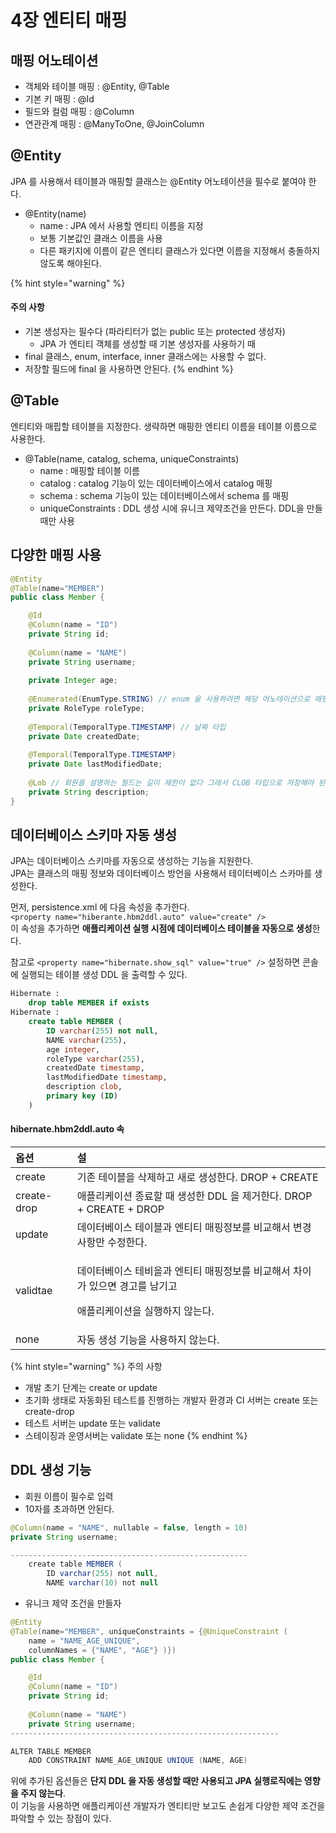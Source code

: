 # 4장 엔티티 매핑

## 매핑 어노테이션

* 객체와 테이블 매핑 : @Entity, @Table
* 기본 키 매핑 : @Id
* 필드와 컬럼 매핑 : @Column
* 연관관계 매핑 : @ManyToOne, @JoinColumn

## @Entity

JPA 를 사용해서 테이블과 매핑할 클래스는 @Entity 어노테이션을 필수로 붙여야 한다.

* @Entity\(name\)
  * name : JPA 에서 사용할 엔티티 이름을 지정
  * 보통 기본값인 클래스 이름을 사용
  * 다른 패키지에 이름이 같은 엔티티 클래스가 있다면 이름을 지정해서 충돌하지 않도록 해야된다.  

{% hint style="warning" %}
#### 주의 사항

* 기본 생성자는 필수다 \(파라티터가 없는 public 또는 protected 생성자\)
  * JPA 가 엔티티 객체를 생성할 때 기본 생성자를 사용하기 때
* final 클래스, enum, interface, inner 클래스에는 사용할 수 없다.
* 저장할 필드에 final 을 사용하면 안된다. 
{% endhint %}

## @Table

엔티티와 매핍할 테이블을 지정한다. 생략하면 매핑한 엔티티 이름을 테이블 이름으로 사용한다. 

* @Table\(name, catalog, schema, uniqueConstraints\)
  * name : 매핑할 테이블 이름 
  * catalog : catalog 기능이 있는 데이터베이스에서 catalog 매핑
  * schema : schema 기능이 있는 데이터베이스에서 schema 를 매핑 
  * uniqueConstraints : DDL 생성 시에 유니크 제약조건을 만든다. DDL을 만들 때만 사용 

## 다양한 매핑 사용 

```java
@Entity
@Table(name="MEMBER")
public class Member {

    @Id
    @Column(name = "ID")
    private String id;
    
    @Column(name = "NAME")
    private String username;
    
    private Integer age;
    
    @Enumerated(EnumType.STRING) // enum 을 사용하려면 해당 어노테이션으로 매핑
    private RoleType roleType; 
    
    @Temporal(TemporalType.TIMESTAMP) // 날짜 타입 
    private Date createdDate;
    
    @Temporal(TemporalType.TIMESTAMP)
    private Date lastModifiedDate;
    
    @Lob // 회원을 설명하는 필드는 길이 제한이 없다 그래서 CLOB 타입으로 저장해야 된다. 
    private String description;
}
```

## 데이터베이스 스키마 자동 생성 

JPA는 데이터베이스 스키마를 자동으로 생성하는 기능을 지원한다.   
JPA는 클래스의 매핑 정보와 데이터베이스 방언을 사용해서 테이터베이스 스카마를 생성한다. 

먼저, persistence.xml 에 다음 속성을 추가한다.  
`<property name="hiberante.hbm2ddl.auto" value="create" />`  
이 속성을 추가하면 **애플리케이션 실행 시점에 데이터베이스 테이블을 자동으로 생성**한다.

참고로 `<property name="hibernate.show_sql" value="true" />` 설정하면 콘솔에 실행되는 테이블 생성 DDL 을 출력할 수 있다. 

```sql
Hibernate :
    drop table MEMBER if exists
Hibernate :
    create table MEMBER (
        ID varchar(255) not null,
        NAME varchar(255),
        age integer,
        roleType varchar(255),
        createdDate timestamp,
        lastModifiedDate timestamp,
        description clob,
        primary key (ID)
    )
```

#### hibernate.hbm2ddl.auto 속

<table>
  <thead>
    <tr>
      <th style="text-align:left">&#xC635;&#xC158;</th>
      <th style="text-align:left">&#xC124;</th>
    </tr>
  </thead>
  <tbody>
    <tr>
      <td style="text-align:left">create</td>
      <td style="text-align:left">&#xAE30;&#xC874; &#xD14C;&#xC774;&#xBE14;&#xC744; &#xC0AD;&#xC81C;&#xD558;&#xACE0;
        &#xC0C8;&#xB85C; &#xC0DD;&#xC131;&#xD55C;&#xB2E4;. DROP + CREATE</td>
    </tr>
    <tr>
      <td style="text-align:left">create-drop</td>
      <td style="text-align:left">&#xC560;&#xD50C;&#xB9AC;&#xCF00;&#xC774;&#xC158; &#xC885;&#xB8CC;&#xD560;
        &#xB54C; &#xC0DD;&#xC131;&#xD55C; DDL &#xC744; &#xC81C;&#xAC70;&#xD55C;&#xB2E4;.
        DROP + CREATE + DROP</td>
    </tr>
    <tr>
      <td style="text-align:left">update</td>
      <td style="text-align:left">&#xB370;&#xC774;&#xD130;&#xBCA0;&#xC774;&#xC2A4; &#xD14C;&#xC774;&#xBE14;&#xACFC;
        &#xC5D4;&#xD2F0;&#xD2F0; &#xB9E4;&#xD551;&#xC815;&#xBCF4;&#xB97C; &#xBE44;&#xAD50;&#xD574;&#xC11C;
        &#xBCC0;&#xACBD;&#xC0AC;&#xD56D;&#xB9CC; &#xC218;&#xC815;&#xD55C;&#xB2E4;.</td>
    </tr>
    <tr>
      <td style="text-align:left">validtae</td>
      <td style="text-align:left">
        <p>&#xB370;&#xC774;&#xD130;&#xBCA0;&#xC774;&#xC2A4; &#xD14C;&#xBE44;&#xC744;&#xACFC;
          &#xC5D4;&#xD2F0;&#xD2F0; &#xB9E4;&#xD551;&#xC815;&#xBCF4;&#xB97C; &#xBE44;&#xAD50;&#xD574;&#xC11C;
          &#xCC28;&#xC774;&#xAC00; &#xC788;&#xC73C;&#xBA74; &#xACBD;&#xACE0;&#xB97C;
          &#xB0A8;&#xAE30;&#xACE0;</p>
        <p>&#xC560;&#xD50C;&#xB9AC;&#xCF00;&#xC774;&#xC158;&#xC744; &#xC2E4;&#xD589;&#xD558;&#xC9C0;
          &#xC54A;&#xB294;&#xB2E4;.</p>
      </td>
    </tr>
    <tr>
      <td style="text-align:left">none</td>
      <td style="text-align:left">&#xC790;&#xB3D9; &#xC0DD;&#xC131; &#xAE30;&#xB2A5;&#xC744; &#xC0AC;&#xC6A9;&#xD558;&#xC9C0;
        &#xC54A;&#xB294;&#xB2E4;.</td>
    </tr>
  </tbody>
</table>

{% hint style="warning" %}
주의 사항

* 개발 초기 단계는  create or update
* 초기화 생태로 자동화된 테스트를 진행하는 개발자 환경과 CI 서버는 create 또는 create-drop
* 테스트 서버는 update 또는 validate
* 스테이징과 운영서버는 validate 또는 none 
{% endhint %}

## DDL 생성 기능 

* 회원 이름이 필수로 입력
* 10자를 초과하면 안된다. 

```java
@Column(name = "NAME", nullable = false, length = 10)
private String username;

-----------------------------------------------------
    create table MEMBER (
        ID varchar(255) not null,
        NAME varchar(10) not null
```

* 유니크 제약 조건을 만들자

```java
@Entity
@Table(name="MEMBER", uniqueConstraints = {@UniqueConstraint (
    name = "NAME_AGE_UNIQUE",
    columnNames = {"NAME", "AGE"} )})
public class Member {

    @Id
    @Column(name = "ID")
    private String id;
    
    @Column(name = "NAME")
    private String username;
------------------------------------------------------------

ALTER TABLE MEMBER
    ADD CONSTRAINT NAME_AGE_UNIQUE UNIQUE (NAME, AGE)
```

위에 추가된 옵션들은 **단지 DDL 을 자동 생성할 때만 사용되고 JPA 실행로직에는 영향을 주지 않는다**.  
이 기능을 사용하면 애플리케이션 개발자가 엔티티만 보고도 손쉽게 다양한 제약 조건을 파악할 수 있는 장점이 있다. 





#### 

